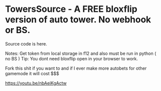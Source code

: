 # TowersSource - A FREE bloxflip version of auto tower. No webhook or BS.

Source code is here.

Notes: Get token from local storage in f12 and also must be run in python ( no BS ) 
Tip: You dont need bloxflip open in your browser to work.

Fork this shit if you want to and if I ever make more autobets for other gamemode it will cost $$$

https://youtu.be/nbAeiKgActw

